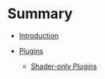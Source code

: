 # Summary

- [Introduction](./introduction.md)

- [Plugins](plugins/plugins.md)
    - [Shader-only Plugins](plugins/shader-only.md)
